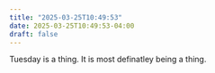 ```yaml
---
title: "2025-03-25T10:49:53"
date: 2025-03-25T10:49:53-04:00
draft: false
---
```

Tuesday is a thing. It is most definatley being a thing.
